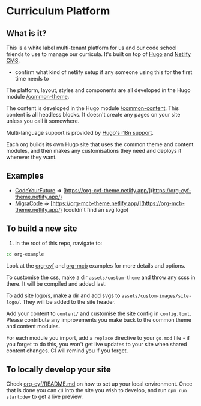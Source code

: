 # Curriculum Platform

## What is it?

This is a white label multi-tenant platform for us and our code school friends to use to manage our curricula. It's built on top of [Hugo](https://gohugo.io/) and [Netlify CMS](https://www.netlifycms.org/).

- confirm what kind of netlify setup if any someone using this for the first time needs to 

The platform, layout, styles and components are all developed in the Hugo module [/common-theme](/common-theme).

The content is developed in the Hugo module [/common-content](/common-content). This content is all headless blocks. It doesn't create any pages on your site unless you call it somewhere.

Multi-language support is provided by [Hugo's i18n support](https://gohugo.io/content-management/multilingual/).

Each org builds its own Hugo site that uses the common theme and content modules, and then makes any customisations they need and deploys it wherever they want.

## Examples

- [CodeYourFuture](/org-cyf/) => [https://org-cyf-theme.netlify.app/](https://org-cyf-theme.netlify.app/)
- [MigraCode](/org-mcb/) => [https://org-mcb-theme.netlify.app/](https://org-mcb-theme.netlify.app/) (couldn't find an svg logo)

## To build a new site

1. In the root of this repo, navigate to:

```bash
cd org-example
```


Look at the [org-cyf](/org-cyf/) and [org-mcb](/org-mcb/) examples for more details and options.

To customise the css, make a dir `assets/custom-theme` and throw any scss in there. It will be compiled and added last.

To add site logo/s, make a dir and add svgs to `assets/custom-images/site-logo/`. They will be added to the site header.

Add your content to `content/` and customise the site config in `config.toml`. Please contribute any improvements you make back to the common theme and content modules.

For each module you import, add a `replace` directive to your `go.mod` file - if you forget to do this, you won't get live updates to your site when shared content changes. CI will remind you if you forget.

## To locally develop your site

Check [org-cyf/README.md](/org-cyf/README.md) on how to set up your local environment. Once that is done you can `cd` into the site you wish to develop, and run `npm run start:dev` to get a live preview.
